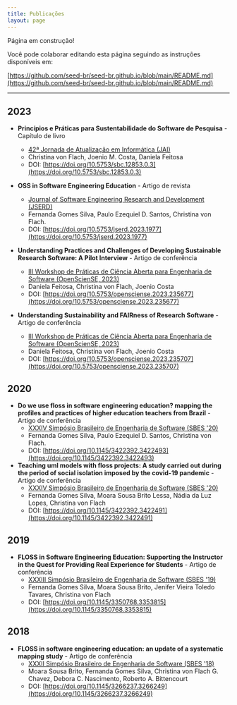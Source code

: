 ```yaml
---
title: Publicações
layout: page
---
```


Página em construção!

Você pode colaborar editando esta página seguindo as instruções disponíveis em:

[https://github.com/seed-br/seed-br.github.io/blob/main/README.md](https://github.com/seed-br/seed-br.github.io/blob/main/README.md)

---

## 2023

* **Princípios e Práticas para Sustentabilidade do Software de Pesquisa** - Capítulo de livro
   * [42ª Jornada de Atualização em Informática (JAI)](https://csbc.sbc.org.br/2023/jai)
   * Christina von Flach, Joenio M. Costa, Daniela Feitosa
   * DOI: [https://doi.org/10.5753/sbc.12853.0.3](https://doi.org/10.5753/sbc.12853.0.3)

* **OSS in Software Engineering Education** - Artigo de revista
   * [Journal of Software Engineering Research and Development (JSERD)](https://journals-sol.sbc.org.br/index.php/jserd/issue/view/277)
   * Fernanda Gomes Silva, Paulo Ezequiel D. Santos, Christina von Flach.
   * DOI: [https://doi.org/10.5753/jserd.2023.1977](https://doi.org/10.5753/jserd.2023.1977)

* **Understanding Practices and Challenges of Developing Sustainable Research Software: A Pilot Interview** - Artigo de conferência
  * [III Workshop de Práticas de Ciência Aberta para Engenharia de Software (OpenScienSE, 2023)](https://opensciense-org.github.io/opensciense2023/)
  * Daniela Feitosa, Christina von Flach, Joenio Costa
  * DOI: [https://doi.org/10.5753/opensciense.2023.235677](https://doi.org/10.5753/opensciense.2023.235677)

* **Understanding Sustainability and FAIRness of Research Software** - Artigo de conferência
  * [III Workshop de Práticas de Ciência Aberta para Engenharia de Software (OpenScienSE, 2023)](https://opensciense-org.github.io/opensciense2023/)
  * Daniela Feitosa, Christina von Flach, Joenio Costa
  * DOI: [https://doi.org/10.5753/opensciense.2023.235707](https://doi.org/10.5753/opensciense.2023.235707) 

## 2020

* **Do we use floss in software engineering education? mapping the profiles and practices of higher education teachers from Brazil** - Artigo de conferência
  * [XXXIV Simpósio Brasileiro de Engenharia de Software (SBES '20)](https://sol.sbc.org.br/index.php/sbes/issue/view/804)
  * Fernanda Gomes Silva, Paulo Ezequiel D. Santos, Christina von Flach.
  * DOI: [https://doi.org/10.1145/3422392.3422493](https://doi.org/10.1145/3422392.3422493)
* **Teaching uml models with floss projects: A study carried out during the period of social isolation imposed by the covid-19 pandemic** - Artigo de conferência
  * [XXXIV Simpósio Brasileiro de Engenharia de Software (SBES '20)](https://sol.sbc.org.br/index.php/sbes/issue/view/804)
  * Fernanda Gomes Silva, Moara Sousa Brito Lessa, Nádia da Luz Lopes, Christina von Flach
  * DOI: [https://doi.org/10.1145/3422392.3422491](https://doi.org/10.1145/3422392.3422491)

## 2019

* **FLOSS in Software Engineering Education: Supporting the Instructor in the Quest for Providing Real Experience for Students** - Artigo de conferência
  * [XXXIII Simpósio Brasileiro de Engenharia de Software (SBES '19)](https://cbsoft2019.ufba.br/#/sbes)
  * Fernanda Gomes Silva, Moara Sousa Brito, Jenifer Vieira Toledo Tavares, Christina von Flach
  * DOI: [https://doi.org/10.1145/3350768.3353815](https://doi.org/10.1145/3350768.3353815)

## 2018

* **FLOSS in software engineering education: an update of a systematic mapping study** - Artigo de conferência
  * [XXXII Simpósio Brasileiro de Engenharia de Software (SBES '18)](http://cbsoft2018.icmc.usp.br/#/sbes)
  * Moara Sousa Brito, Fernanda Gomes Silva, Christina von Flach G. Chavez, Debora C. Nascimento, Roberto A. Bittencourt
  * DOI: [https://doi.org/10.1145/3266237.3266249](https://doi.org/10.1145/3266237.3266249)

